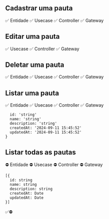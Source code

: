## Cadastrar uma pauta
✅ Entidade
✅ Usecase
✅ Controller
✅ Gateway

## Editar uma pauta
✅ Usecase
✅ Controller
✅ Gateway

## Deletar uma pauta
✅ Entidade
✅ Usecase
✅ Controller
✅ Gateway

## Listar uma pauta
✅ Entidade
✅ Usecase
✅ Controller
✅ Gateway

```{
  id: 'string'
  name: 'string'
  description: 'string'
  createdAt: '2024-09-11 15:45:52'
  updatedAt: '2024-09-11 15:45:52'
}
```


## Listar todas as pautas
⛔ Entidade
⛔ Usecase
⛔ Controller
⛔ Gateway

```
[{
  id: string
  name: string
  description: string
  createdAt: Date
  updatedAt: Date
}]
```


✅⛔